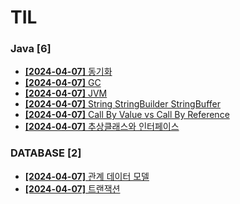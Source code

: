 # TIL
 
### Java [6]
- [**[2024-04-07]**  동기화](https://github.com/A-lass/TIL/blob/main/Java/동기화.md)
- [**[2024-04-07]**  GC](https://github.com/A-lass/TIL/blob/main/Java/GC.md)
- [**[2024-04-07]**  JVM](https://github.com/A-lass/TIL/blob/main/Java/JVM.md)
- [**[2024-04-07]**  String StringBuilder StringBuffer](https://github.com/A-lass/TIL/blob/main/Java/String_StringBuilder_StringBuffer.md)
- [**[2024-04-07]**  Call By Value vs Call By Reference](https://github.com/A-lass/TIL/blob/main/Java/Call_By_Value_vs_Call_By_Reference.md)
- [**[2024-04-07]**  추상클래스와 인터페이스](https://github.com/A-lass/TIL/blob/main/Java/추상클래스와_인터페이스.md)
### DATABASE [2]
- [**[2024-04-07]**  관계 데이터 모델](https://github.com/A-lass/TIL/blob/main/DATABASE/관계_데이터_모델.md)
- [**[2024-04-07]**  트랜잭션](https://github.com/A-lass/TIL/blob/main/DATABASE/트랜잭션.md)
